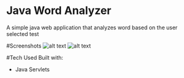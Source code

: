 # Java Word Analyzer
 A simple java web application that analyzes word based on the user selected test

#Screenshots
![alt text](https://imgur.com/kM30ivA)
![alt text](https://imgur.com/Rnf0t4y)

#Tech Used
Built with:
* Java Servlets

